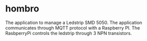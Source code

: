 # hombro
The application to manage a Ledstrip SMD 5050. The application communicates through MQTT protocol with a Raspberry PI. The RasbperryPi controls the ledstrip through 3 NPN transistors.
